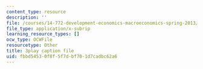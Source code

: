 ```yaml
---
content_type: resource
description: ''
file: /courses/14-772-development-economics-macroeconomics-spring-2013/fbbd54530f8f5f7dbf701d7cadbc62a6_0hA7nbRzOy0.vtt
file_type: application/x-subrip
learning_resource_types: []
ocw_type: OCWFile
resourcetype: Other
title: 3play caption file
uid: fbbd5453-0f8f-5f7d-bf70-1d7cadbc62a6
---
```

